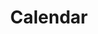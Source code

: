 ---
stars: 4
country: 11United States
title: Calendar
description: This is your main Mayan Dreamspell Calendar Dashboard with all the details you need to stay in sync. Calculate the Kin for any date.
---